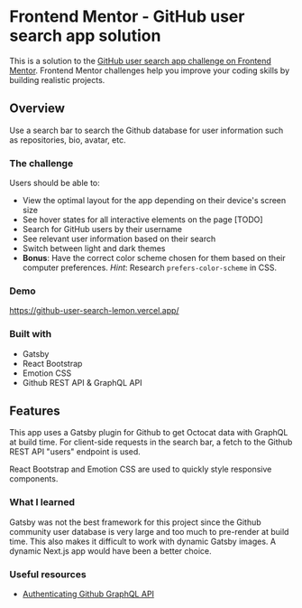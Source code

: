 # Frontend Mentor - GitHub user search app solution

This is a solution to the [GitHub user search app challenge on Frontend Mentor](https://www.frontendmentor.io/challenges/github-user-search-app-Q09YOgaH6). Frontend Mentor challenges help you improve your coding skills by building realistic projects. 
## Overview
Use a search bar to search the Github database for user information such as repositories, bio, avatar, etc.

### The challenge

Users should be able to:

- View the optimal layout for the app depending on their device's screen size
- See hover states for all interactive elements on the page [TODO]
- Search for GitHub users by their username
- See relevant user information based on their search
- Switch between light and dark themes
- **Bonus**: Have the correct color scheme chosen for them based on their computer preferences. _Hint_: Research `prefers-color-scheme` in CSS.

### Demo

https://github-user-search-lemon.vercel.app/

### Built with

- Gatsby
- React Bootstrap
- Emotion CSS
- Github REST API & GraphQL API

## Features
This app uses a Gatsby plugin for Github to get Octocat data with GraphQL at build time. For client-side requests in the search bar, a fetch to the Github REST API "users" endpoint is used.

React Bootstrap and Emotion CSS are used to quickly style responsive components.

### What I learned

Gatsby was not the best framework for this project since the Github community user database is very large and too much to pre-render at build time. This also makes it difficult to work with dynamic Gatsby images. A dynamic Next.js app would have been a better choice.

### Useful resources

- [Authenticating Github GraphQL API](https://docs.github.com/en/graphql/guides/forming-calls-with-graphql#authenticating-with-graphql)